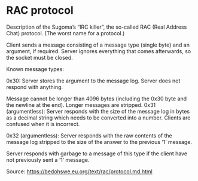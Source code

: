 # RAC protocol

Description of the Sugoma’s “IRC killer”, the so-called RAC (Real Address Chat) protocol. (The worst name for a protocol.)

Client sends a message consisting of a message type (single byte) and an argument, if required. Server ignores everything that comes afterwards, so the socket must be closed.

Known message types:

0x30: Server stores the argument to the message log. Server does not respond with anything.

Message cannot be longer than 4096 bytes (including the 0x30 byte and the newline at the end). Longer messages are stripped.
0x31 (argumentless): Server responds with the size of the message log in bytes as a decimal string which needs to be converted into a number. Clients are confused when it is incorrect.

0x32 (argumentless): Server responds with the raw contents of the message log stripped to the size of the answer to the previous ‘1’ message.

Server responds with garbage to a message of this type if the client have not previously sent a ‘1’ message.

Source: https://bedohswe.eu.org/text/rac/protocol.md.html
